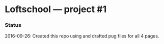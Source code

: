 # Loftschool — project #1

### Status
2016-09-26: Created this repo using and drafted pug files for all 4 pages.
